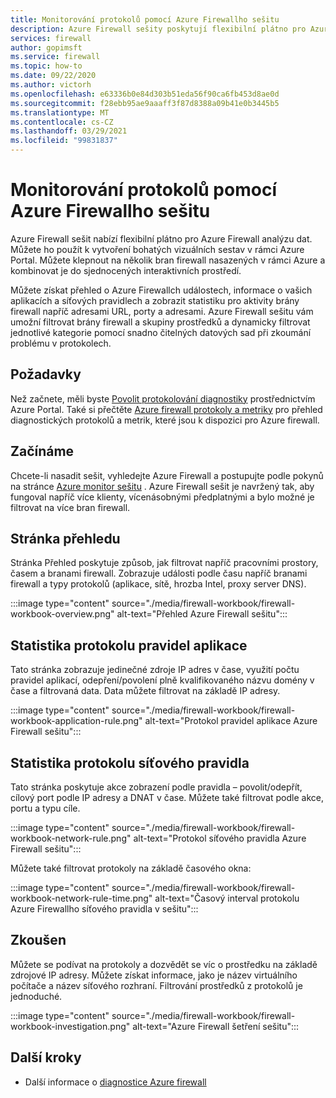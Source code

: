 ```yaml
---
title: Monitorování protokolů pomocí Azure Firewallho sešitu
description: Azure Firewall sešity poskytují flexibilní plátno pro Azure Firewall analýzu dat a vytváření bohatých vizuálních sestav v rámci Azure Portal.
services: firewall
author: gopimsft
ms.service: firewall
ms.topic: how-to
ms.date: 09/22/2020
ms.author: victorh
ms.openlocfilehash: e63336b0e84d303b51eda56f90ca6fb453d8ae0d
ms.sourcegitcommit: f28ebb95ae9aaaff3f87d8388a09b41e0b3445b5
ms.translationtype: MT
ms.contentlocale: cs-CZ
ms.lasthandoff: 03/29/2021
ms.locfileid: "99831837"
---
```

# <a name="monitor-logs-using-azure-firewall-workbook"></a>Monitorování protokolů pomocí Azure Firewallho sešitu

Azure Firewall sešit nabízí flexibilní plátno pro Azure Firewall analýzu dat. Můžete ho použít k vytvoření bohatých vizuálních sestav v rámci Azure Portal. Můžete klepnout na několik bran firewall nasazených v rámci Azure a kombinovat je do sjednocených interaktivních prostředí.

Můžete získat přehled o Azure Firewallch událostech, informace o vašich aplikacích a síťových pravidlech a zobrazit statistiku pro aktivity brány firewall napříč adresami URL, porty a adresami. Azure Firewall sešitu vám umožní filtrovat brány firewall a skupiny prostředků a dynamicky filtrovat jednotlivé kategorie pomocí snadno čitelných datových sad při zkoumání problému v protokolech. 

## <a name="prerequisites"></a>Požadavky

Než začnete, měli byste [Povolit protokolování diagnostiky](firewall-diagnostics.md#enable-diagnostic-logging-through-the-azure-portal) prostřednictvím Azure Portal. Také si přečtěte [Azure firewall protokoly a metriky](logs-and-metrics.md) pro přehled diagnostických protokolů a metrik, které jsou k dispozici pro Azure firewall.

## <a name="get-started"></a>Začínáme

Chcete-li nasadit sešit, vyhledejte Azure Firewall a postupujte podle pokynů na stránce [Azure monitor sešitu](https://github.com/Azure/Azure-Network-Security/tree/master/Azure%20Firewall/Workbook%20-%20Azure%20Firewall%20Monitor%20Workbook) . Azure Firewall sešit je navržený tak, aby fungoval napříč více klienty, vícenásobnými předplatnými a bylo možné je filtrovat na více bran firewall.

## <a name="overview-page"></a>Stránka přehledu

Stránka Přehled poskytuje způsob, jak filtrovat napříč pracovními prostory, časem a branami firewall. Zobrazuje události podle času napříč branami firewall a typy protokolů (aplikace, sítě, hrozba Intel, proxy server DNS).

:::image type="content" source="./media/firewall-workbook/firewall-workbook-overview.png" alt-text="Přehled Azure Firewall sešitu":::

## <a name="application-rule-log-statistics"></a>Statistika protokolu pravidel aplikace

Tato stránka zobrazuje jedinečné zdroje IP adres v čase, využití počtu pravidel aplikací, odepření/povolení plně kvalifikovaného názvu domény v čase a filtrovaná data. Data můžete filtrovat na základě IP adresy.

:::image type="content" source="./media/firewall-workbook/firewall-workbook-application-rule.png" alt-text="Protokol pravidel aplikace Azure Firewall sešitu":::

## <a name="network-rule-log-statistics"></a>Statistika protokolu síťového pravidla

Tato stránka poskytuje akce zobrazení podle pravidla – povolit/odepřít, cílový port podle IP adresy a DNAT v čase. Můžete také filtrovat podle akce, portu a typu cíle.

:::image type="content" source="./media/firewall-workbook/firewall-workbook-network-rule.png" alt-text="Protokol síťového pravidla Azure Firewall sešitu":::

Můžete také filtrovat protokoly na základě časového okna:

:::image type="content" source="./media/firewall-workbook/firewall-workbook-network-rule-time.png" alt-text="Časový interval protokolu Azure Firewallho síťového pravidla v sešitu":::

## <a name="investigations"></a>Zkoušen

Můžete se podívat na protokoly a dozvědět se víc o prostředku na základě zdrojové IP adresy. Můžete získat informace, jako je název virtuálního počítače a název síťového rozhraní. Filtrování prostředků z protokolů je jednoduché.

:::image type="content" source="./media/firewall-workbook/firewall-workbook-investigation.png" alt-text="Azure Firewall šetření sešitu":::

## <a name="next-steps"></a>Další kroky

- Další informace o [diagnostice Azure firewall](firewall-diagnostics.md)
